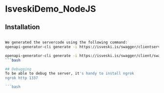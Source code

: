 # IsveskiDemo_NodeJS


## Installation


```bash

We generated the servercode using the following command:
openapi-generator-cli generate -i https://isveski.is/swagger/clientserver/swagger.json -g typescript-node -o servercode

openapi-generator-cli generate -i https://isveski.is/swagger/client/swagger.json -g typescript-node -o clientcode
```bash

## Debugging
To be able to debug the server, it's handy to install ngrok
ngrok http 1337

```bash
